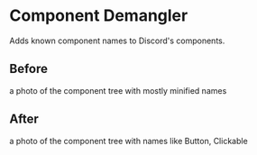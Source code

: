 # Component Demangler

Adds known component names to Discord's components.

## Before

a photo of the component tree with mostly minified names

## After

a photo of the component tree with names like Button, Clickable
